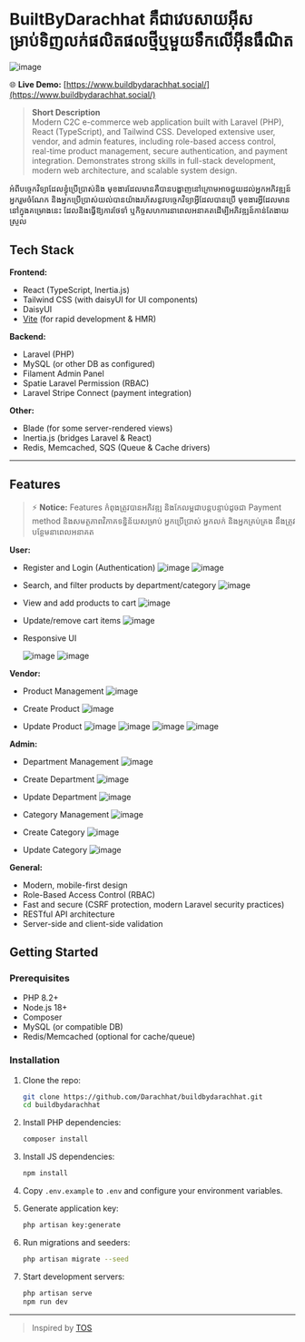 # BuiltByDarachhat គឺជាវេបសាយអ៊ីសម្រាប់ទិញលក់ផលិតផលថ្មីឬមួយទឹកលើអ៊ីនធឺណិត 
![image](https://github.com/user-attachments/assets/e2e852e8-114a-4358-9f01-68d93e0a768b)

🌐 **Live Demo:** [https://www.buildbydarachhat.social/](https://www.buildbydarachhat.social/)

> **Short Description**  
> Modern C2C e-commerce web application built with Laravel (PHP), React (TypeScript), and Tailwind CSS. Developed extensive user, vendor, and admin features, including role-based access control, real-time product management, secure authentication, and payment integration. Demonstrates strong skills in full-stack development, modern web architecture, and scalable system design.

អំពីបច្ចេកវិទ្យាដែលខ្ងុំប្រើប្រាស់និង មុខងារដែលមានគឺបានបង្ហាញនៅក្រោមអាចជួយដល់អ្នកអភិវឌ្ឍន៍ អ្នករួមចំណែក និងអ្នកប្រើប្រាស់យល់បានយ៉ាងរហ័សនូវបច្ចេកវិទ្យាអ្វីដែលបានប្រើ មុខងារអ្វីដែលមាននៅក្នុងគម្រោងនេះ ដែលនិងធ្វើឱ្យការថែទាំ ឬកិច្ចសហការនាពេលអនាគតដើម្បីអភិវឌ្ឍន៍កាន់តែងាយស្រួល

## Tech Stack

**Frontend:**
- React (TypeScript, Inertia.js)
- Tailwind CSS (with daisyUI for UI components)
- DaisyUI
- [Vite](https://vitejs.dev/) (for rapid development & HMR)

**Backend:**
- Laravel (PHP)
- MySQL (or other DB as configured)
- Filament Admin Panel
- Spatie Laravel Permission (RBAC)
- Laravel Stripe Connect (payment integration)

**Other:**
- Blade (for some server-rendered views)
- Inertia.js (bridges Laravel & React)
- Redis, Memcached, SQS (Queue & Cache drivers)

---

## Features
> ⚡️ **Notice:** Features កំពុងត្រូវបានអភិវឌ្ឍ និងកែលម្អជាបន្តបន្ទាប់ដូចជា Payment method និងសមត្ថភាពវិភាគទនិ្នន័យសម្រាប់ អ្នកប្រើប្រាស់ អ្នកលក់ និងអ្នកគ្រប់គ្រង នឹងត្រូវបន្ថែមនាពេលអនាគត

**User:**
- Register and Login (Authentication)
  ![image](https://github.com/user-attachments/assets/5ded979b-6dcb-43ad-b835-72ce792816e9)
  ![image](https://github.com/user-attachments/assets/8e1cda32-4759-48d4-9a65-692c468bedce)

- Search, and filter products by department/category
  ![image](https://github.com/user-attachments/assets/27abca6d-3fdc-4292-8f07-b7fa25a6237e)

- View and add products to cart
  ![image](https://github.com/user-attachments/assets/2962728d-54d7-4e7b-8761-64d82fbb64b6)

- Update/remove cart items
  ![image](https://github.com/user-attachments/assets/f3a053a4-abff-4e24-9eb9-3f5e3c3ff965)
  
- Responsive UI
  
  ![image](https://github.com/user-attachments/assets/13d4d21d-5441-4da7-94db-46638c63e2cc)
  ![image](https://github.com/user-attachments/assets/8207d8d3-dedd-4ba3-80d6-d1fc57793461)


**Vendor:**
- Product Management
  ![image](https://github.com/user-attachments/assets/030c2269-cf7b-40cb-b8fc-28a06c7a9d48)

- Create Product
  ![image](https://github.com/user-attachments/assets/6a7106fd-45ec-4d27-9f23-0bbbf616679e)

- Update Product
  ![image](https://github.com/user-attachments/assets/d13597e0-d403-494a-94b5-f6a054dd4b07)
  ![image](https://github.com/user-attachments/assets/bcb479a4-d488-4e88-8d31-4ec74a172a3e)
  ![image](https://github.com/user-attachments/assets/de0cb7af-876c-4c18-add7-3995c4da1724)
  ![image](https://github.com/user-attachments/assets/f2c026ec-983d-4ae1-be55-b50ae5869230)

**Admin:**
- Department Management
  ![image](https://github.com/user-attachments/assets/1edd9a22-4ec8-4c47-aa39-24c83da5c381)

- Create Department
  ![image](https://github.com/user-attachments/assets/c9192230-4cd2-4e3d-bd19-b44fb25c1c7f)

- Update Department
  ![image](https://github.com/user-attachments/assets/d19c8529-bc57-4670-829e-80b5cdcdab9e)

- Category Management
  ![image](https://github.com/user-attachments/assets/cf0b2941-2f8e-4167-9cf5-44079315d9f6)

- Create Category
  ![image](https://github.com/user-attachments/assets/3b82ee47-7719-481a-850b-82fd931a2a57)

- Update Category
  ![image](https://github.com/user-attachments/assets/77336d24-63fb-49dc-a53e-d31699e0cf38)


**General:**
- Modern, mobile-first design
- Role-Based Access Control (RBAC)
- Fast and secure (CSRF protection, modern Laravel security practices)
- RESTful API architecture
- Server-side and client-side validation


## Getting Started

### Prerequisites
- PHP 8.2+
- Node.js 18+
- Composer
- MySQL (or compatible DB)
- Redis/Memcached (optional for cache/queue)

### Installation

1. Clone the repo:
    ```bash
    git clone https://github.com/Darachhat/buildbydarachhat.git
    cd buildbydarachhat
    ```

2. Install PHP dependencies:
    ```bash
    composer install
    ```

3. Install JS dependencies:
    ```bash
    npm install
    ```

4. Copy `.env.example` to `.env` and configure your environment variables.

5. Generate application key:
    ```bash
    php artisan key:generate
    ```

6. Run migrations and seeders:
    ```bash
    php artisan migrate --seed
    ```

7. Start development servers:
    ```bash
    php artisan serve
    npm run dev
    ```

---


> Inspired by [TOS](https://github.com/Darachhat/online-clothing-store)
